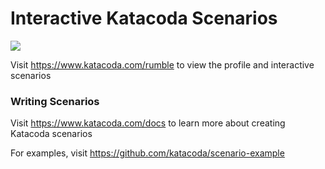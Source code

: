 # Interactive Katacoda Scenarios

[![](http://shields.katacoda.com/katacoda/rumble/count.svg)](https://www.katacoda.com/rumble "Get your profile on Katacoda.com")

Visit https://www.katacoda.com/rumble to view the profile and interactive scenarios

### Writing Scenarios
Visit https://www.katacoda.com/docs to learn more about creating Katacoda scenarios

For examples, visit https://github.com/katacoda/scenario-example
